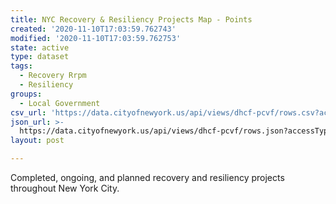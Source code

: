 ```yaml
---
title: NYC Recovery & Resiliency Projects Map - Points
created: '2020-11-10T17:03:59.762743'
modified: '2020-11-10T17:03:59.762753'
state: active
type: dataset
tags:
  - Recovery Rrpm
  - Resiliency
groups:
  - Local Government
csv_url: 'https://data.cityofnewyork.us/api/views/dhcf-pcvf/rows.csv?accessType=DOWNLOAD'
json_url: >-
  https://data.cityofnewyork.us/api/views/dhcf-pcvf/rows.json?accessType=DOWNLOAD
layout: post

---
```

Completed, ongoing, and planned recovery and resiliency projects throughout New York City.
